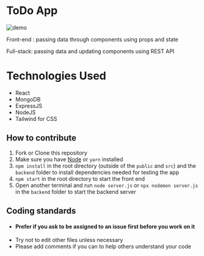 # ToDo App

 ![demo](https://user-images.githubusercontent.com/22351537/143672124-2a55791d-25d2-42c7-bb0d-491aeab682d1.gif)
 
 Front-end : passing data through components using props and state
 
 Full-stack: passing data and updating components using REST API

# Technologies Used

* React
* MongoDB
* ExpressJS
* NodeJS
* Tailwind for CSS

## How to contribute 

1. Fork or Clone this repository
2. Make sure you have [Node](https://nodejs.org/en/) or `yarn` installed 
3. `npm install` in the root directory (outside of the `public` and `src`) and the `backend` folder to install dependencies needed for testing the app
4. `npm start` in the root directory to start the front end
5. Open another terminal and run `node server.js` or `npx nodemon server.js` in the `backend` folder to start the backend server

## Coding standards
* #### Prefer if you ask to be assigned to an issue first before you work on it
* Try not to edit other files unless necessary
* Please add comments if you can to help others understand your code
